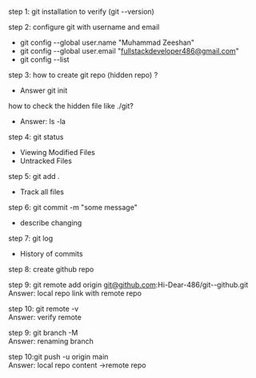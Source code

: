 step 1: git installation to verify (git --version)

step 2: configure git with username and email
* git config --global user.name "Muhammad Zeeshan"
* git config --global user.email "fullstackdeveloper486@gmail.com"
* git config --list

step 3: how to create git repo (hidden repo) ?
* Answer git init

how to check the hidden file like ./git?
* Answer: ls -la

step 4: git status

* Viewing Modified Files
* Untracked Files
  
step 5: git add .
* Track all files

step 6: git commit -m "some message"
* describe changing

step 7: git log
* History of commits

step 8: create github repo

step 9: git remote add origin git@github.com:Hi-Dear-486/git--github.git 
         <br>
  Answer:     local repo link with  remote repo
        
step 10: git remote -v
         <br>
Answer:         verify remote     
         
step 9: git branch -M <newbranchname> 
        <br>
Answer:     renaming branch
     
step 10:git push -u origin main  
Answer:         local repo content ->remote repo

